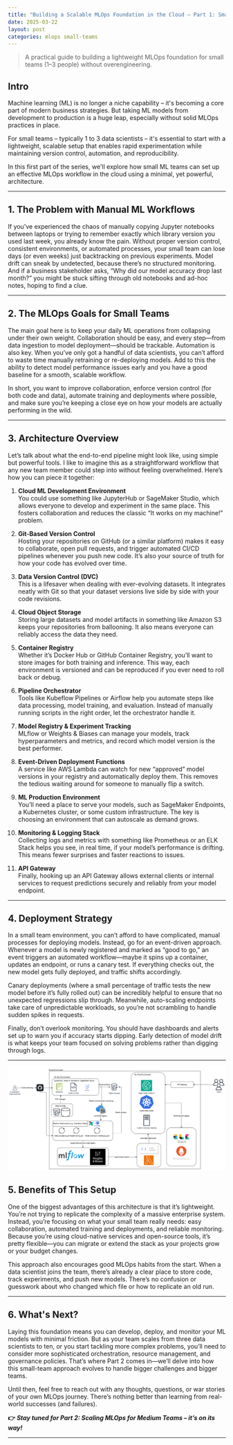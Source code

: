 ```yaml
---
title: "Building a Scalable MLOps Foundation in the Cloud – Part 1: Small Teams Setup"
date: 2025-03-22
layout: post
categories: mlops small-teams
---
```

> A practical guide to building a lightweight MLOps foundation for small teams (1–3 people) without overengineering.

## Intro

Machine learning (ML) is no longer a niche capability – it's becoming a core part of modern business strategies. But taking ML models from development to production is a huge leap, especially without solid MLOps practices in place.

For small teams – typically 1 to 3 data scientists – it's essential to start with a lightweight, scalable setup that enables rapid experimentation while maintaining version control, automation, and reproducibility.

In this first part of the series, we'll explore how small ML teams can set up an effective MLOps workflow in the cloud using a minimal, yet powerful, architecture.

---

## 1. The Problem with Manual ML Workflows

If you’ve experienced the chaos of manually copying Jupyter notebooks between laptops or trying to remember exactly which library version you used last week, you already know the pain. Without proper version control, consistent environments, or automated processes, your small team can lose days (or even weeks) just backtracking on previous experiments. Model drift can sneak by undetected, because there’s no structured monitoring. And if a business stakeholder asks, “Why did our model accuracy drop last month?” you might be stuck sifting through old notebooks and ad-hoc notes, hoping to find a clue.

---

## 2. The MLOps Goals for Small Teams

The main goal here is to keep your daily ML operations from collapsing under their own weight. Collaboration should be easy, and every step—from data ingestion to model deployment—should be trackable. Automation is also key. When you’ve only got a handful of data scientists, you can’t afford to waste time manually retraining or re-deploying models. Add to this the ability to detect model performance issues early and you have a good baseline for a smooth, scalable workflow.

In short, you want to improve collaboration, enforce version control (for both code and data), automate training and deployments where possible, and make sure you’re keeping a close eye on how your models are actually performing in the wild.

---

## 3. Architecture Overview

Let’s talk about what the end-to-end pipeline might look like, using simple but powerful tools. I like to imagine this as a straightforward workflow that any new team member could step into without feeling overwhelmed. Here’s how you can piece it together:

1. **Cloud ML Development Environment**  
   You could use something like JupyterHub or SageMaker Studio, which allows everyone to develop and experiment in the same place. This fosters collaboration and reduces the classic “It works on my machine!” problem.

2. **Git-Based Version Control**  
   Hosting your repositories on GitHub (or a similar platform) makes it easy to collaborate, open pull requests, and trigger automated CI/CD pipelines whenever you push new code. It’s also your source of truth for how your code has evolved over time.

3. **Data Version Control (DVC)**  
   This is a lifesaver when dealing with ever-evolving datasets. It integrates neatly with Git so that your dataset versions live side by side with your code revisions.

4. **Cloud Object Storage**  
   Storing large datasets and model artifacts in something like Amazon S3 keeps your repositories from ballooning. It also means everyone can reliably access the data they need.

5. **Container Registry**  
   Whether it’s Docker Hub or GitHub Container Registry, you’ll want to store images for both training and inference. This way, each environment is versioned and can be reproduced if you ever need to roll back or debug.

6. **Pipeline Orchestrator**  
   Tools like Kubeflow Pipelines or Airflow help you automate steps like data processing, model training, and evaluation. Instead of manually running scripts in the right order, let the orchestrator handle it.

7. **Model Registry & Experiment Tracking**  
   MLflow or Weights & Biases can manage your models, track hyperparameters and metrics, and record which model version is the best performer.

8. **Event-Driven Deployment Functions**  
   A service like AWS Lambda can watch for new “approved” model versions in your registry and automatically deploy them. This removes the tedious waiting around for someone to manually flip a switch.

9. **ML Production Environment**  
   You’ll need a place to serve your models, such as SageMaker Endpoints, a Kubernetes cluster, or some custom infrastructure. The key is choosing an environment that can autoscale as demand grows.

10. **Monitoring & Logging Stack**  
    Collecting logs and metrics with something like Prometheus or an ELK Stack helps you see, in real time, if your model’s performance is drifting. This means fewer surprises and faster reactions to issues.

11. **API Gateway**  
    Finally, hooking up an API Gateway allows external clients or internal services to request predictions securely and reliably from your model endpoint.

---

## 4. Deployment Strategy

In a small team environment, you can’t afford to have complicated, manual processes for deploying models. Instead, go for an event-driven approach. Whenever a model is newly registered and marked as “good to go,” an event triggers an automated workflow—maybe it spins up a container, updates an endpoint, or runs a canary test. If everything checks out, the new model gets fully deployed, and traffic shifts accordingly.

Canary deployments (where a small percentage of traffic tests the new model before it’s fully rolled out) can be incredibly helpful to ensure that no unexpected regressions slip through. Meanwhile, auto-scaling endpoints take care of unpredictable workloads, so you’re not scrambling to handle sudden spikes in requests.

Finally, don’t overlook monitoring. You should have dashboards and alerts set up to warn you if accuracy starts dipping. Early detection of model drift is what keeps your team focused on solving problems rather than digging through logs.

---

![MLOps architecture](/images/arch.png)


## 5. Benefits of This Setup

One of the biggest advantages of this architecture is that it’s lightweight. You’re not trying to replicate the complexity of a massive enterprise system. Instead, you’re focusing on what your small team really needs: easy collaboration, automated training and deployments, and reliable monitoring. Because you’re using cloud-native services and open-source tools, it’s pretty flexible—you can migrate or extend the stack as your projects grow or your budget changes.

This approach also encourages good MLOps habits from the start. When a data scientist joins the team, there’s already a clear place to store code, track experiments, and push new models. There’s no confusion or guesswork about who changed which file or how to replicate an old run.

---

## 6. What's Next?

Laying this foundation means you can develop, deploy, and monitor your ML models with minimal friction. But as your team scales from three data scientists to ten, or you start tackling more complex problems, you’ll need to consider more sophisticated orchestration, resource management, and governance policies. That’s where Part 2 comes in—we’ll delve into how this small-team approach evolves to handle bigger challenges and bigger teams.

Until then, feel free to reach out with any thoughts, questions, or war stories of your own MLOps journey. There’s nothing better than learning from real-world successes (and failures). 


**👉 _Stay tuned for Part 2: Scaling MLOps for Medium Teams – it’s on its way!_**

---
